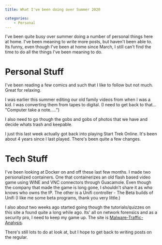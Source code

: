 ```yaml
---
title: What I've been doing over Summer 2020

categories:
    - Personal
---
```



I've been quite busy over summer doing a number of personal things here at home. I've been meaning to write more posts, but haven't been able to. Its funny, even though I've been at home since March, I still can't find the time to do all the things I've been meaning to do.

# Personal Stuff

I've been reading a few comics and such that I like to follow but not much. Great for relaxing.

I was earlier this summer editing our old family videos from when I was a kid. I was converting them from tapes to digital. (I need to get back to that... "Computer take a note.....")

I also need to go though the gobs and gobs of photos that we have and decide whats trash and keepable.

I just this last week actually got back into playing Start Trek Online. It's been about 4 years since I last played. There's been quite a few changes. 


# Tech Stuff

I've been looking at Docker on and off these last few months. I made two personalized containers. One that containerizes an old flash based video game using WINE and VNC connectors through Guacamole. Even though the company that made the game is long gone, I shouldn't share it as who knows who owns the IP. The other is a Unifi controller - The Beta builds of Unifi (I like me some beta programs, thank you very little.)

I also about two weeks ago started going though the tutorials/quizzes on this site a found quite a long while ago. Its' all on network forensics and as a security pro, I need to keep my game up. The site is [Malware-Traffic-Analysis](https://www.malware-traffic-analysis.net/index.html).


There's still lots to do at look at, but I hope to get back to writing posts on the regular.